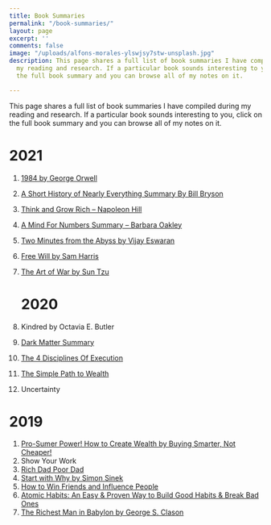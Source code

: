 ```yaml
---
title: Book Summaries
permalink: "/book-summaries/"
layout: page
excerpt: ''
comments: false
image: "/uploads/alfons-morales-ylswjsy7stw-unsplash.jpg"
description: This page shares a full list of book summaries I have compiled during
  my reading and research. If a particular book sounds interesting to you, click on
  the full book summary and you can browse all of my notes on it.

---
```

This page shares a full list of book summaries I have compiled during my reading and research. If a particular book sounds interesting to you, click on the full book summary and you can browse all of my notes on it.

# 2021

1. [1984 by George Orwell](https://bakarimustafa.com/book-summaries/1984-by-george-orwell/)
2. [A Short History of Nearly Everything Summary By Bill Bryson](https://bakarimustafa.com/book-summaries/a-short-history-of-nearly-everything-summary-by-bill-bryson/)
3. [Think and Grow Rich – Napoleon Hill](https://bakarimustafa.com/book-summaries/think-and-grow-rich-napoleon-hill)
4. [A Mind For Numbers Summary – Barbara Oakley](https://bakarimustafa.com/book-summaries/a-mind-for-numbers-summary-barbara-oakley)
5. [Two Minutes from the Abyss by Vijay Eswaran](https://bakarimustafa.com/book-summaries/two-minutes-from-the-abyss-by-vijay-eswaran/)
6. [Free Will by Sam Harris](https://bakarimustafa.com/book-summaries/free-will-by-sam-harris/)
7. [The Art of War by Sun Tzu](https://bakarimustafa.com/book-summaries/the-art-of-war-by-sun-tzu/)

   # 2020


1. Kindred by Octavia E. Butler
2. [Dark Matter Summary](/book-summaries/dark-matter-summary "Dark Matter")
3. [The 4 Disciplines Of Execution](/book-summaries/the-4-disciplines-of-execution/ "The 4 Disciplines Of Execution")
4. [The Simple Path to Wealth](/book-summaries/personal-finance/the-simple-path-to-wealth/ "The Simple Path to Wealth")
5. Uncertainty

# 2019

1. [Pro-Sumer Power! How to Create Wealth by Buying Smarter, Not Cheaper!](/book-summaries/business/prosumer-power-by-dr-bill-quain-book/)
2. Show Your Work
3. [Rich Dad Poor Dad](/book-summaries/personal-finance/rich-dad-poor-dad/ "Rich Dad Poor Dad")
4. [Start with Why by Simon Sinek](/book-summaries/business/start-with-why/ "Start with Why by Simon Sinek")
5. [How to Win Friends and Influence People](/book-summaries/self-help/how-to-win-friends-and-influence-people/ "How to Win Friends and Influence People")
6. [Atomic Habits: An Easy & Proven Way to Build Good Habits & Break Bad Ones](/book-summaries/atomic-habits-by-james-clear/ "Atomic Habits")
7. [The Richest Man in Babylon by George S. Clason](/book-summaries/the-richest-man-in-babylon/ "The Richest Man in Babylon by George S. Clason")